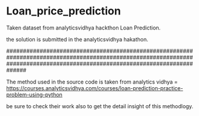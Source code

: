# Loan_price_prediction
 
 Taken dataset from analyticsvidhya hackthon Loan Prediction.
 
 the solution is submitted  in the analyticsvidhya hakathon.
 
 ##############################################################################################################################################################################
 
 
 The method used in the source code is taken from
 analytics vidhya = https://courses.analyticsvidhya.com/courses/loan-prediction-practice-problem-using-python
   
   be sure to check their work also to get the detail insight of this methodlogy.
 
